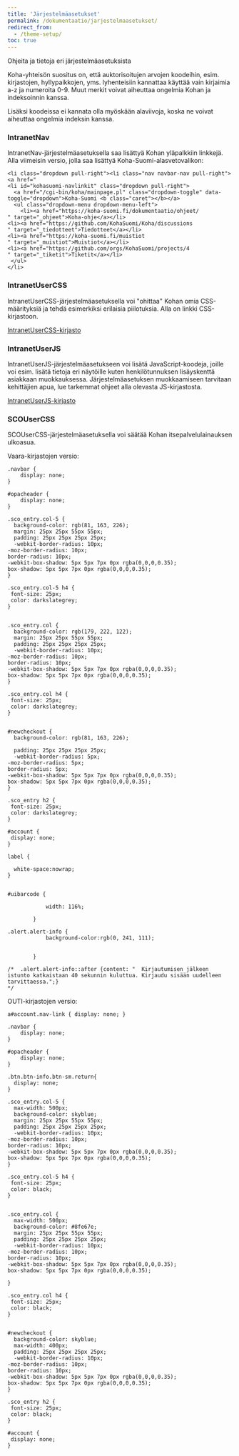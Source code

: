 ```yaml
---
title: 'Järjestelmäasetukset'
permalink: /dokumentaatio/jarjestelmaasetukset/
redirect_from:
  - /theme-setup/
toc: true
---
```


Ohjeita ja tietoja eri järjestelmäasetuksista

Koha-yhteisön suositus on, että auktorisoitujen arvojen koodeihin, esim. kirjastojen, hyllypaikkojen, yms. lyhenteisiin kannattaa käyttää vain kirjaimia a-z ja numeroita 0-9. Muut merkit voivat aiheuttaa ongelmia Kohan ja indeksoinnin kanssa.

Lisäksi koodeissa ei kannata olla myöskään alaviivoja, koska ne voivat aiheuttaa ongelmia indeksin kanssa.

### IntranetNav

IntranetNav-järjestelmäasetuksella saa lisättyä Kohan yläpalkkiin linkkejä. Alla viimeisin versio, jolla saa lisättyä Koha-Suomi-alasvetovalikon:

```
<li class="dropdown pull-right"><li class="nav navbar-nav pull-right"><a href="
<li id="kohasuomi-navlinkit" class="dropdown pull-right">
  <a href="/cgi-bin/koha/mainpage.pl" class="dropdown-toggle" data-toggle="dropdown">Koha-Suomi <b class="caret"></b></a>
  <ul class="dropdown-menu dropdown-menu-left">
    <li><a href="https://koha-suomi.fi/dokumentaatio/ohjeet/
" target="_ohjeet">Koha-ohje</a></li>
<li><a href="https://github.com/KohaSuomi/Koha/discussions
" target="_tiedotteet">Tiedotteet</a></li>
<li><a href="https://koha-suomi.fi/muistiot
" target="_muistiot">Muistiot</a></li>
<li><a href="https://github.com/orgs/KohaSuomi/projects/4
" target="_tiketit">Tiketit</a></li>
 </ul>
</li>
```

### IntranetUserCSS

IntranetUserCSS-järjestelmäasetuksella voi "ohittaa" Kohan omia CSS-määrityksiä ja tehdä esimerkiksi erilaisia piilotuksia. Alla on linkki CSS-kirjastoon.

[IntranetUserCSS-kirjasto](/dokumentaatio/intranetusercss/)

### IntranetUserJS

IntranetUserJS-järjestelmäasetukseen voi lisätä JavaScript-koodeja, joille voi esim. lisätä tietoja eri näytöille kuten henkilötunnuksen lisäyskenttä asiakkaan muokkauksessa. Järjestelmäasetuksen muokkaamiseen tarvitaan kehittäjien apua, lue tarkemmat ohjeet alla olevasta JS-kirjastosta.

[IntranetUserJS-kirjasto](/dokumentaatio/intranetuserjs/)

### SCOUserCSS

SCOUserCSS-järjestelmäasetuksella voi säätää Kohan itsepalvelulainauksen ulkoasua.

Vaara-kirjastojen versio:

```
.navbar {
	display: none;
}

#opacheader {
	display: none;
}

.sco_entry.col-5 {
  background-color: rgb(81, 163, 226);
  margin: 25px 25px 55px 55px;
  padding: 25px 25px 25px 25px;
  -webkit-border-radius: 10px;
-moz-border-radius: 10px;
border-radius: 10px;
-webkit-box-shadow: 5px 5px 7px 0px rgba(0,0,0,0.35); 
box-shadow: 5px 5px 7px 0px rgba(0,0,0,0.35);
}

.sco_entry.col-5 h4 {
 font-size: 25px;
 color: darkslategrey;
}


.sco_entry.col {
  background-color: rgb(179, 222, 122);
  margin: 25px 25px 55px 55px;
  padding: 25px 25px 25px 25px;
  -webkit-border-radius: 10px;
-moz-border-radius: 10px;
border-radius: 10px;
-webkit-box-shadow: 5px 5px 7px 0px rgba(0,0,0,0.35); 
box-shadow: 5px 5px 7px 0px rgba(0,0,0,0.35);
}

.sco_entry.col h4 {
 font-size: 25px;
 color: darkslategrey;
}


#newcheckout {
  background-color: rgb(81, 163, 226);

  padding: 25px 25px 25px 25px;
  -webkit-border-radius: 5px;
-moz-border-radius: 5px;
border-radius: 5px;
-webkit-box-shadow: 5px 5px 7px 0px rgba(0,0,0,0.35); 
box-shadow: 5px 5px 7px 0px rgba(0,0,0,0.35);
}

.sco_entry h2 {
 font-size: 25px;
 color: darkslategrey;
}

#account {
 display: none;
}

label {

  white-space:nowrap;
}


#uibarcode {
  			
            width: 116%;
  
        }

.alert.alert-info {
  			background-color:rgb(0, 241, 111);

  
        }

/*  .alert.alert-info::after {content: "  Kirjautumisen jälkeen istunto katkaistaan 40 sekunnin kuluttua. Kirjaudu sisään uudelleen tarvittaessa.";}
*/
```

OUTI-kirjastojen versio:

```
a#account.nav-link { display: none; }

.navbar {
	display: none;
}

#opacheader {
	display: none;
}

.btn.btn-info.btn-sm.return{
  display: none;
}

.sco_entry.col-5 {
  max-width: 500px;
  background-color: skyblue;
  margin: 25px 25px 55px 55px;
  padding: 25px 25px 25px 25px;
  -webkit-border-radius: 10px;
-moz-border-radius: 10px;
border-radius: 10px;
-webkit-box-shadow: 5px 5px 7px 0px rgba(0,0,0,0.35); 
box-shadow: 5px 5px 7px 0px rgba(0,0,0,0.35);
}

.sco_entry.col-5 h4 {
 font-size: 25px;
 color: black;
}


.sco_entry.col {
  max-width: 500px;
  background-color: #8fe67e;
  margin: 25px 25px 55px 55px;
  padding: 25px 25px 25px 25px;
  -webkit-border-radius: 10px;
-moz-border-radius: 10px;
border-radius: 10px;
-webkit-box-shadow: 5px 5px 7px 0px rgba(0,0,0,0.35); 
box-shadow: 5px 5px 7px 0px rgba(0,0,0,0.35);

}

.sco_entry.col h4 {
 font-size: 25px;
 color: black;
}


#newcheckout {
  background-color: skyblue;
  max-width: 400px;
  padding: 25px 25px 25px 25px;
  -webkit-border-radius: 10px;
-moz-border-radius: 10px;
border-radius: 10px;
-webkit-box-shadow: 5px 5px 7px 0px rgba(0,0,0,0.35); 
box-shadow: 5px 5px 7px 0px rgba(0,0,0,0.35);
}

.sco_entry h2 {
 font-size: 25px;
 color: black;
}

#account {
 display: none;
}
```
